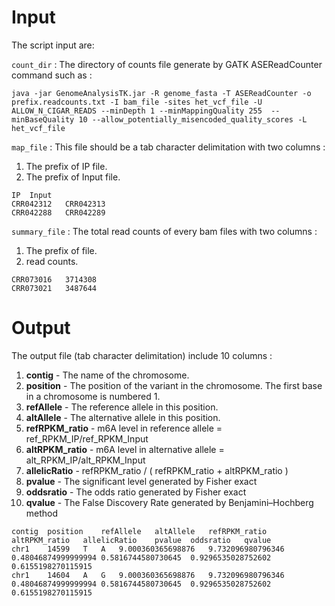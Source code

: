# Input

The script input are:

`count_dir` : The directory of counts file generate by GATK ASEReadCounter
command such as :
```shell
java -jar GenomeAnalysisTK.jar -R genome_fasta -T ASEReadCounter -o prefix.readcounts.txt -I bam_file -sites het_vcf_file -U ALLOW_N_CIGAR_READS --minDepth 1 --minMappingQuality 255  --minBaseQuality 10 --allow_potentially_misencoded_quality_scores -L het_vcf_file
```

`map_file` :  This file should be a  tab character delimitation with two columns :
1. The prefix of IP file.
2. The prefix of Input file.
```text
IP	Input
CRR042312	CRR042313
CRR042288	CRR042289
```

`summary_file` : The total read counts of every bam files with two columns :
1. The prefix of file.
2. read counts.
```text
CRR073016	3714308
CRR073021	3487644
```



# Output

The output file (tab character delimitation) include 10 columns :

1. **contig** - The name of the chromosome.
2. **position** - The position of the variant in the chromosome. The first base in a chromosome is numbered 1.
3. **refAllele** - The reference allele in this position.
4. **altAllele** - The alternative allele in this position.
5. **refRPKM_ratio** - m6A level in reference allele = ref_RPKM_IP/ref_RPKM_Input
6. **altRPKM_ratio** - m6A level in alternative allele = alt_RPKM_IP/alt_RPKM_Input
7. **allelicRatio** - refRPKM_ratio / ( refRPKM_ratio + altRPKM_ratio )
8. **pvalue** - The significant level generated by Fisher exact
9. **oddsratio** -  The odds ratio generated by Fisher exact
10. **qvalue** - The False Discovery Rate generated by Benjamini–Hochberg method

```
contig	position	refAllele	altAllele	refRPKM_ratio	altRPKM_ratio	allelicRatio	pvalue	oddsratio	qvalue
chr1	14599	T	A	9.000360365698876	9.732096980796346	0.48046874999999994	0.5816744580730645	0.9296535028752602	0.6155198270115915
chr1	14604	A	G	9.000360365698876	9.732096980796346	0.48046874999999994	0.5816744580730645	0.9296535028752602	0.6155198270115915
```

